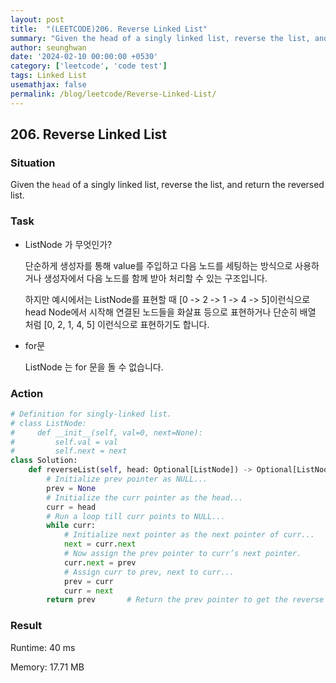 ```yaml
---
layout: post
title:  "(LEETCODE)206. Reverse Linked List"
summary: "Given the head of a singly linked list, reverse the list, and return the reversed list."
author: seunghwan
date: '2024-02-10 00:00:00 +0530'
category: ['leetcode', 'code test']
tags: Linked List
usemathjax: false
permalink: /blog/leetcode/Reverse-Linked-List/
---
```

## 206. Reverse Linked List

### Situation

Given the `head` of a singly linked list, reverse the list, and return the reversed list.

### Task
- ListNode 가 무엇인가?
    
    단순하게 생성자를 통해 value를 주입하고 다음 노드를 세팅하는 방식으로 사용하거나 생성자에서 다음 노드를 함께 받아 처리할 수 있는 구조입니다.
    
    하지만 예시에서는 ListNode를 표현할 때 [0 -> 2 -> 1 -> 4 -> 5]이런식으로 head Node에서 시작해 연결된 노드들을 화살표 등으로 표현하거나 단순히 배열 처럼 [0, 2, 1, 4, 5] 이런식으로 표현하기도 합니다.
    
- for문
    
    ListNode 는 for 문을 돌 수 없습니다.

### Action

```python
# Definition for singly-linked list.
# class ListNode:
#     def __init__(self, val=0, next=None):
#         self.val = val
#         self.next = next
class Solution:
    def reverseList(self, head: Optional[ListNode]) -> Optional[ListNode]:
        # Initialize prev pointer as NULL...
        prev = None
        # Initialize the curr pointer as the head...
        curr = head
        # Run a loop till curr points to NULL...
        while curr:
            # Initialize next pointer as the next pointer of curr...
            next = curr.next
            # Now assign the prev pointer to curr’s next pointer.
            curr.next = prev
            # Assign curr to prev, next to curr...
            prev = curr
            curr = next
        return prev       # Return the prev pointer to get the reverse linked list...
```


### Result

Runtime: 40 ms

Memory: 17.71 MB